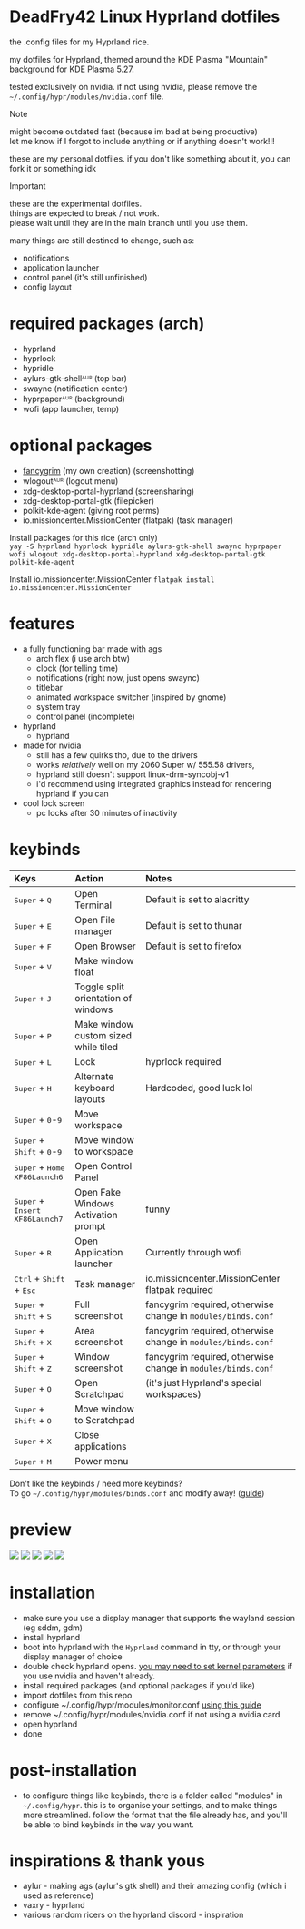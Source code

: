 # DeadFry42 Linux Hyprland dotfiles

the .config files for my Hyprland rice.

my dotfiles for Hyprland, themed around the KDE Plasma "Mountain" background for KDE Plasma 5.27.

tested exclusively on nvidia. if not using nvidia, please remove the `~/.config/hypr/modules/nvidia.conf` file.

> [!NOTE]
> might become outdated fast (because im bad at being productive)  
> let me know if I forgot to include anything or if anything doesn't work!!!  
> 
> these are my personal dotfiles. if you don't like something about it, you can fork it or something idk

> [!IMPORTANT]
> these are the experimental dotfiles.  
> things are expected to break / not work.  
> please wait until they are in the main branch until you use them.
>  
> many things are still destined to change, such as:
>   - notifications  
>   - application launcher
>   - control panel (it's still unfinished)
>   - config layout  

# required packages (arch)
-  hyprland
-  hyprlock
-  hypridle
-  aylurs-gtk-shellᴬᵁᴿ (top bar)
-  swaync (notification center)
-  hyprpaperᴬᵁᴿ (background)
-  wofi (app launcher, temp)
# optional packages
-  [fancygrim](https://github.com/memyboi/fancygrim) (my own creation) (screenshotting)
-  wlogoutᴬᵁᴿ (logout menu)
-  xdg-desktop-portal-hyprland (screensharing)
-  xdg-desktop-portal-gtk (filepicker)
-  polkit-kde-agent (giving root perms)
-  io.missioncenter.MissionCenter (flatpak) (task manager)

Install packages for this rice (arch only)  
`yay -S hyprland hyprlock hypridle aylurs-gtk-shell swaync hyprpaper wofi wlogout xdg-desktop-portal-hyprland xdg-desktop-portal-gtk polkit-kde-agent`  

Install io.missioncenter.MissionCenter
`flatpak install io.missioncenter.MissionCenter`

# features
-  a fully functioning bar made with ags
    - arch flex (i use arch btw)
    - clock (for telling time)
    - notifications (right now, just opens swaync)
    - titlebar
    - animated workspace switcher (inspired by gnome)
    - system tray
    - control panel (incomplete)
-  hyprland
    - hyprland
-  made for nvidia
    - still has a few quirks tho, due to the drivers
    - works *relatively* well on my 2060 Super w/ 555.58 drivers,
    - hyprland still doesn't support linux-drm-syncobj-v1
    - i'd recommend using integrated graphics instead for rendering hyprland if you can
-  cool lock screen
    - pc locks after 30 minutes of inactivity

# keybinds
| Keys | Action | Notes |
| :--- | :--- | :----|
| <kbd>Super</kbd> + <kbd>Q</kbd> | Open Terminal | Default is set to alacritty |
| <kbd>Super</kbd> + <kbd>E</kbd> | Open File manager | Default is set to thunar |
| <kbd>Super</kbd> + <kbd>F</kbd> | Open Browser | Default is set to firefox |
| <kbd>Super</kbd> + <kbd>V</kbd> | Make window float | |
| <kbd>Super</kbd> + <kbd>J</kbd> | Toggle split orientation of windows | |
| <kbd>Super</kbd> + <kbd>P</kbd> | Make window custom sized while tiled | |
| <kbd>Super</kbd> + <kbd>L</kbd> | Lock | hyprlock required |
| <kbd>Super</kbd> + <kbd>H</kbd> | Alternate keyboard layouts | Hardcoded, good luck lol |
| <kbd>Super</kbd> + <kbd>0</kbd>-<kbd>9</kbd> | Move workspace | |
| <kbd>Super</kbd> + <kbd>Shift</kbd> + <kbd>0</kbd>-<kbd>9</kbd> | Move window to workspace | |
| <kbd>Super</kbd> + <kbd>Home</kbd><br><kbd>XF86Launch6</kbd> | Open Control Panel | |
| <kbd>Super</kbd> + <kbd>Insert</kbd><br><kbd>XF86Launch7</kbd> | Open Fake Windows Activation prompt | funny |
| <kbd>Super</kbd> + <kbd>R</kbd> | Open Application launcher | Currently through wofi |
| <kbd>Ctrl</kbd> + <kbd>Shift</kbd> + <kbd>Esc</kdb> | Task manager | io.missioncenter.MissionCenter flatpak required |
| <kbd>Super</kbd> + <kbd>Shift</kbd> + <kbd>S</kbd> | Full screenshot | fancygrim required, otherwise change in `modules/binds.conf` |
| <kbd>Super</kbd> + <kbd>Shift</kbd> + <kbd>X</kbd> | Area screenshot | fancygrim required, otherwise change in `modules/binds.conf` |
| <kbd>Super</kbd> + <kbd>Shift</kbd> + <kbd>Z</kbd> | Window screenshot | fancygrim required, otherwise change in `modules/binds.conf` |
| <kbd>Super</kbd> + <kbd>O</kbd> | Open Scratchpad | (it's just Hyprland's special workspaces) |
| <kbd>Super</kbd> + <kbd>Shift</kbd> + <kbd>O</kbd> | Move window to Scratchpad | |
| <kbd>Super</kbd> + <kbd>X</kbd> | Close applications | |
| <kbd>Super</kbd> + <kbd>M</kbd> | Power menu | |

Don't like the keybinds / need more keybinds?  
To go `~/.config/hypr/modules/binds.conf` and modify away! ([guide](https://wiki.hyprland.org/Configuring/Keywords/))

# preview
<img src="preview/home.png">
<img src="preview/apps.png">
<img src="preview/panels.png">
<img src="preview/notifs.png">
<img src="preview/tiling.png">

# installation
- make sure you use a display manager that supports the wayland session (eg sddm, gdm)
- install hyprland
- boot into hyprland with the `Hyprland` command in tty, or through your display manager of choice
- double check hyprland opens. [you may need to set kernel parameters](https://wiki.hyprland.org/Nvidia/) if you use nvidia and haven't already.
- install required packages (and optional packages if you'd like)
- import dotfiles from this repo
- configure ~/.config/hypr/modules/monitor.conf [using this guide](https://wiki.hyprland.org/Configuring/Monitors/)
- remove ~/.config/hypr/modules/nvidia.conf if not using a nvidia card 
- open hyprland
- done

# post-installation
- to configure things like keybinds, there is a folder called "modules" in `~/.config/hypr`. this is to organise your settings, and to make things more streamlined. follow the format that the file already has, and you'll be able to bind keybinds in the way you want.

# inspirations & thank yous
- aylur - making ags (aylur's gtk shell) and their amazing config (which i used as reference)  
- vaxry - hyprland
- various random ricers on the hyprland discord - inspiration  
